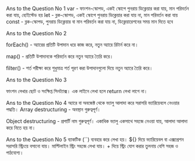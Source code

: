 Ans to the Question No 1
var - ফাংশন-স্কোপড, একই স্কোপে পুনরায় ডিক্লেয়ার করা যায়, মান পরিবর্তন করা যায়, হোইস্টেড হয়
let - ব্লক-স্কোপড, একই স্কোপে পুনরায় ডিক্লেয়ার করা যায় না, মান পরিবর্তন করা যায়
const - ব্লক-স্কোপড, পুনরায় ডিক্লেয়ার বা মান পরিবর্তন করা যায় না, ডিক্লেয়ারেশনের সময় মান দিতে হবে

Ans to the Question No 2

forEach() - অ্যারের প্রতিটি উপাদান ধরে কাজ করে, নতুন অ্যারে রিটার্ন করে না।

map() - প্রতিটি উপাদানকে পরিবর্তন করে নতুন অ্যারে তৈরি করে।

filter() - শর্ত পরীক্ষা করে শুধুমাত্র শর্ত পূরণ করা উপাদানগুলো দিয়ে নতুন অ্যারে তৈরি করে।


Ans to the Question No 3

ফাংশন লেখার ছোট ও সংক্ষিপ্ত সিনট্যাক্স। এক লাইনে লেখা হলে return লেখা লাগে না।

Ans to the Question No 4
অ্যারে বা অবজেক্ট থেকে ভ্যালু আলাদা করে সরাসরি ভ্যারিয়েবলে নেওয়ার পদ্ধতি।
Array destructuring - অবস্থান গুরুত্বপূর্ণ। 

Object destructuring - প্রপার্টি নাম গুরুত্বপূর্ণ। একাধিক ভ্যালু একসাথে সহজে নেওয়া যায়, আলাদা আলাদা করে নিতে হয় না।

Ans to the Question No 5
ব্যাকটিক (``) ব্যবহার করে লেখা হয়। ${} দিয়ে ভ্যারিয়েবল বা এক্সপ্রেশন সরাসরি স্ট্রিংয়ে বসানো যায়। মাল্টিলাইন স্ট্রিং সহজে লেখা যায়। + দিয়ে স্ট্রিং যোগ করার তুলনায় বেশি সহজ ও পাঠযোগ্য।